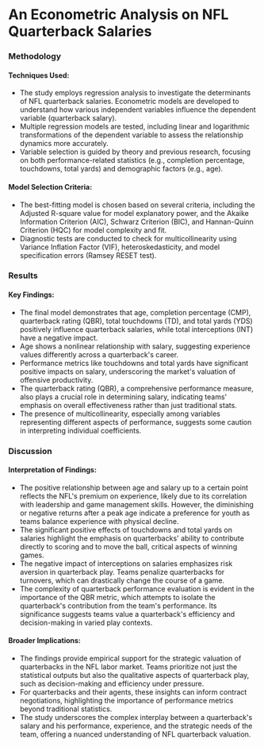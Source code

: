 # An Econometric Analysis on NFL Quarterback Salaries

### Methodology

#### Techniques Used:

- The study employs regression analysis to investigate the determinants of NFL quarterback salaries. Econometric models are developed to understand how various independent variables influence the dependent variable (quarterback salary).
- Multiple regression models are tested, including linear and logarithmic transformations of the dependent variable to assess the relationship dynamics more accurately.
- Variable selection is guided by theory and previous research, focusing on both performance-related statistics (e.g., completion percentage, touchdowns, total yards) and demographic factors (e.g., age).

#### Model Selection Criteria:

- The best-fitting model is chosen based on several criteria, including the Adjusted R-square value for model explanatory power, and the Akaike Information Criterion (AIC), Schwarz Criterion (BIC), and Hannan-Quinn Criterion (HQC) for model complexity and fit.
- Diagnostic tests are conducted to check for multicollinearity using Variance Inflation Factor (VIF), heteroskedasticity, and model specification errors (Ramsey RESET test).

### Results

#### Key Findings:

- The final model demonstrates that age, completion percentage (CMP), quarterback rating (QBR), total touchdowns (TD), and total yards (YDS) positively influence quarterback salaries, while total interceptions (INT) have a negative impact.
- Age shows a nonlinear relationship with salary, suggesting experience values differently across a quarterback's career.
- Performance metrics like touchdowns and total yards have significant positive impacts on salary, underscoring the market's valuation of offensive productivity.
- The quarterback rating (QBR), a comprehensive performance measure, also plays a crucial role in determining salary, indicating teams' emphasis on overall effectiveness rather than just traditional stats.
- The presence of multicollinearity, especially among variables representing different aspects of performance, suggests some caution in interpreting individual coefficients.

### Discussion

#### Interpretation of Findings:

- The positive relationship between age and salary up to a certain point reflects the NFL's premium on experience, likely due to its correlation with leadership and game management skills. However, the diminishing or negative returns after a peak age indicate a preference for youth as teams balance experience with physical decline.
- The significant positive effects of touchdowns and total yards on salaries highlight the emphasis on quarterbacks' ability to contribute directly to scoring and to move the ball, critical aspects of winning games.
- The negative impact of interceptions on salaries emphasizes risk aversion in quarterback play. Teams penalize quarterbacks for turnovers, which can drastically change the course of a game.
- The complexity of quarterback performance evaluation is evident in the importance of the QBR metric, which attempts to isolate the quarterback's contribution from the team's performance. Its significance suggests teams value a quarterback's efficiency and decision-making in varied play contexts.

#### Broader Implications:

- The findings provide empirical support for the strategic valuation of quarterbacks in the NFL labor market. Teams prioritize not just the statistical outputs but also the qualitative aspects of quarterback play, such as decision-making and efficiency under pressure.
- For quarterbacks and their agents, these insights can inform contract negotiations, highlighting the importance of performance metrics beyond traditional statistics.
- The study underscores the complex interplay between a quarterback's salary and his performance, experience, and the strategic needs of the team, offering a nuanced understanding of NFL quarterback valuation.

